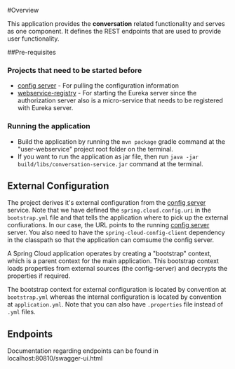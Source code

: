 #Overview

This application provides the **conversation** related functionality and serves as one component. It defines the REST endpoints that are used to provide user functionality.

##Pre-requisites

### Projects that need to be started before
* [config server](/../../blob/master/config-server/README.md) - For pulling the configuration information
* [webservice-registry](/../../blob/master/webservice-registry/README.md) - For starting the Eureka server since the authorization server also is a micro-service that needs to be registered with Eureka server.    

### Running the application
* Build the application by running the `mvn package` gradle command at the "user-webservice" project root folder	on the terminal.
* If you want to run the application as jar file, then run `java -jar build/libs/conversation-service.jar` command at the terminal.

## External Configuration
The project derives it's external configuration from the [config server](/../../blob/master/config-server/README.md) service. Note that we have defined the `spring.cloud.config.uri` in the `bootstrap.yml` file and that tells the application where to pick up the external confiurations. In our case, the URL points to the running [config server](/../../blob/master/config-server/README.md) server. You also need to have the `spring-cloud-config-client` dependency in the classpath so that the application can comsume the config server.

A Spring Cloud application operates by creating a "bootstrap" context, which is a parent context for the main application. This bootstrap context loads properties from external sources (the config-server) and decrypts the properties if required. 

The bootstrap context for external configuration is located by convention at `bootstrap.yml` whereas the internal configuration is located by convention at `application.yml`. Note that you can also have `.properties` file instead of `.yml` files.

## Endpoints
Documentation regarding endpoints can be found in localhost:80810/swagger-ui.html